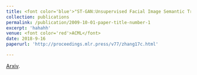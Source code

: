 ```yaml
---
title: <font color='blue'>"ST-GAN:Unsupervised Facial Image Semantic Transformation using Generative Adversarial Networks"</font>
collection: publications
permalink: /publication/2009-10-01-paper-title-number-1
excerpt: 'hahahh' 
venue: <font color='red'>ACML</font>
date: 2018-9-16
paperurl: 'http://proceedings.mlr.press/v77/zhang17c.html'

---
```


[Arxiv](http://proceedings.mlr.press/v77/zhang17c.html).
